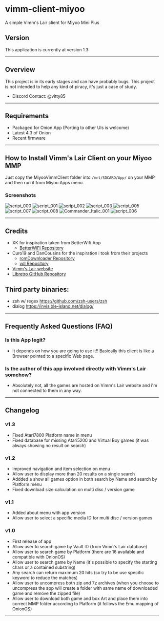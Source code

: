 # vimm-client-miyoo

A simple Vimm's Lair client for Miyoo Mini Plus

## Version

This application is currently at version 1.3

---

## Overview

This project is in its early stages and can have probably bugs. This project is not intended to help any kind of piracy, it's just a case of study.

- Discord Contact: @vitty85

---

## Requirements

- Packaged for Onion App (Porting to other UIs is welcome)
- Latest 4.3 of Onion
- Recent firmware

---

## How to Install Vimm's Lair Client on your Miyoo MMP

Just copy the MiyooVimmClient folder into `/mnt/SDCARD/App/` on your MMP and then run it from Miyoo Apps menu.

### Screenshots

   ![script_000](https://github.com/Vitty85/vimm-client-miyoo/assets/53129080/c47fd62d-9284-44e8-a3f0-58d30be6207a)
   ![script_001](https://github.com/Vitty85/vimm-client-miyoo/assets/53129080/e4f2e6b9-aa50-4d65-9beb-b7a46d2cf790)
   ![script_002](https://github.com/Vitty85/vimm-client-miyoo/assets/53129080/1bf66143-8a05-41fe-b916-6b9c0bf0e2e6)
   ![script_003](https://github.com/Vitty85/vimm-client-miyoo/assets/53129080/b54838d8-b597-40a8-88cc-648f760718ea)
   ![script_005](https://github.com/Vitty85/vimm-client-miyoo/assets/53129080/c14f57df-9fb7-4918-befa-398678f384c0)
   ![script_007](https://github.com/Vitty85/vimm-client-miyoo/assets/53129080/2cabd0a2-70e3-4a86-98c0-aa33d69acc79)
   ![script_008](https://github.com/Vitty85/vimm-client-miyoo/assets/53129080/0b643eaa-274d-42aa-bfff-a35862134278)
   ![Commander_Italic_001](https://github.com/Vitty85/vimm-client-miyoo/assets/53129080/05cb8009-7af7-4ab1-bcd1-5345af7e39fc)
   ![script_006](https://github.com/Vitty85/vimm-client-miyoo/assets/53129080/c3d32f55-362b-4c29-a1b1-d38579515fb9)

---

## Credits

- XK for inspiration taken from BetterWifi App
  - [BetterWiFi Repository](https://github.com/XK9274/better-wifi-miyoo)
- Curo19 and DanCousins for the inspiration i took from their projects
  - [romDownloader Repository](https://github.com/Curo19/romDownloader)
  - [vdl Repository](https://github.com/DanCousins/vdl)
- [Vimm's Lair website](https://vimm.net)
- [Libretro GitHub Repository](https://github.com/libretro-thumbnails)

## Third party binaries:

- zsh w/ regex https://github.com/zsh-users/zsh
- dialog https://invisible-island.net/dialog/

---

## Frequently Asked Questions (FAQ)

### Is this App legit?
- It depends on how you are going to use it!! Basically this client is like a Browser pointed to a specific Web page.

### Is the author of this app involved directly with Vimm's Lair somehow?
- Absolutely not, all the games are hosted on Vimm's Lair website and i'm not connected to them in any way.

---

## Changelog

### v1.3
   - Fixed Atari7800 Platform name in menu
   - Fixed database for missing Atari5200 and Virtual Boy games (it was always showing no result on search)

### v1.2
   - Improved navigation and item selection on menu
   - Allow user to display more than 20 results on a single search
   - Addded a show all games option in both search by Name and search by Platform menu
   - Fixed download size calculation on multi disc / version game

### v1.1
   - Added about menu with app version
   - Allow user to select a specific media ID for multi disc / version games

### v1.0
   - First release of app
   - Allow user to search game by Vault ID (from Vimm's Lair database)
   - Allow user to search game by Platform (there are 16 available and compatible with OnionOS)
   - Allow user to search game by Name (it's possible to specify the starting chars or a contained substring)
   - Any search can return maximum 20 hits (so try to be use specific keyword to reduce the matches)
   - Allow user to uncompress both zip and 7z archives (when you choose to uncompress the app will create a folder with same name of downloaded game and remove the zipped file)
   - Allow user to download both game and box Art and place them into correct MMP folder according to Platform (it follows the Emu mapping of OnionOS)

---
